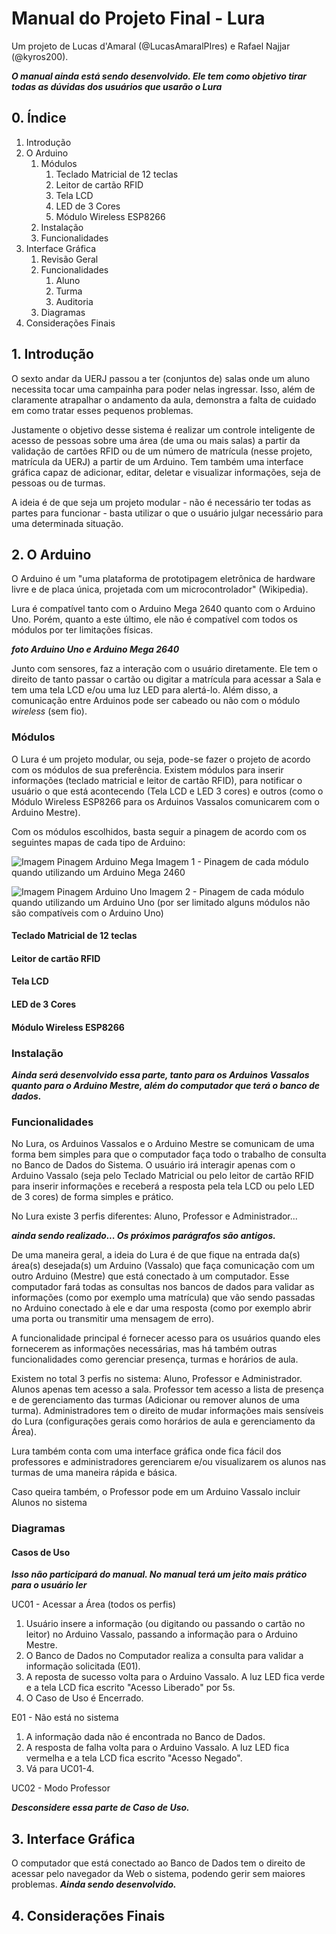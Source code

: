 # Manual do Projeto Final - Lura
Um projeto de Lucas d'Amaral (@LucasAmaralPIres) e Rafael Najjar (@kyros200).

__*O manual ainda está sendo desenvolvido. Ele tem como objetivo tirar todas as dúvidas dos usuários que usarão o Lura*__

## 0. Índice
1. Introdução
1. O Arduino
   1. Módulos
      1. Teclado Matricial de 12 teclas
      1. Leitor de cartão RFID
      1. Tela LCD
      1. LED de 3 Cores
      1. Módulo Wireless ESP8266
   1. Instalação
   1. Funcionalidades
1. Interface Gráfica
   1. Revisão Geral
   1. Funcionalidades
      1. Aluno
      1. Turma
      1. Auditoria
   1. Diagramas
1. Considerações Finais

## 1. Introdução
  O sexto andar da UERJ passou a ter (conjuntos de) salas onde um aluno necessita tocar uma campainha para poder nelas ingressar. Isso, além de claramente atrapalhar o andamento da aula, demonstra a falta de cuidado em como tratar esses pequenos problemas.  
  
  Justamente o objetivo desse sistema é realizar um controle inteligente de acesso de pessoas sobre uma área (de uma ou mais salas) a partir da validação de cartões RFID ou de um número de matrícula (nesse projeto, matrícula da UERJ) a partir de um Arduino. Tem também uma interface gráfica capaz de adicionar, editar, deletar e visualizar informações, seja de pessoas ou de turmas.
  
  A ideia é de que seja um projeto modular - não é necessário ter todas as partes para funcionar - basta utilizar o que o usuário julgar necessário para uma determinada situação.
  
## 2. O Arduino
  O Arduino é um "uma plataforma de prototipagem eletrônica de hardware livre e de placa única, projetada com um microcontrolador" (Wikipedia).  
  
  Lura é compatível tanto com o Arduino Mega 2640 quanto com o Arduino Uno. Porém, quanto a este último, ele não é compatível com todos os módulos por ter limitações físicas.
  
  __*foto Arduino Uno e Arduino Mega 2640*__
  
  Junto com sensores, faz a interação com o usuário diretamente. Ele tem o direito de tanto passar o cartão ou digitar a matrícula para acessar a Sala e tem uma tela LCD e/ou uma luz LED para alertá-lo. Além disso, a comunicação entre Arduinos pode ser cabeado ou não com o módulo *wireless* (sem fio).
  
### Módulos
O Lura é um projeto modular, ou seja, pode-se fazer o projeto de acordo com os módulos de sua preferência. Existem módulos para inserir informações (teclado matricial e leitor de cartão RFID), para notificar o usuário o que está acontecendo (Tela LCD e LED 3 cores) e outros (como o Módulo Wireless ESP8266 para os Arduinos Vassalos comunicarem com o Arduino Mestre).

Com os módulos escolhidos, basta seguir a pinagem de acordo com os seguintes mapas de cada tipo de Arduino:

![Imagem Pinagem Arduino Mega](https://github.com/LucasAmaralPIres/ProjetoFinalUERJ/blob/master/Vers%C3%A3o%201.0/Imagem%20da%20pinagem%20-%20MEGA.png)
Imagem 1 - Pinagem de cada módulo quando utilizando um Arduino Mega 2460

![Imagem Pinagem Arduino Uno](https://github.com/LucasAmaralPIres/ProjetoFinalUERJ/blob/master/Vers%C3%A3o%201.0/Imagem%20da%20pinagem.png)
Imagem 2 - Pinagem de cada módulo quando utilizando um Arduino Uno (por ser limitado alguns módulos não são compatíveis com o Arduino Uno)

#### Teclado Matricial de 12 teclas
#### Leitor de cartão RFID
#### Tela LCD
#### LED de 3 Cores
#### Módulo Wireless ESP8266

### Instalação

  __*Ainda será desenvolvido essa parte, tanto para os Arduinos Vassalos quanto para o Arduino Mestre, além do computador que terá o banco de dados.*__

### Funcionalidades
  
  No Lura, os Arduinos Vassalos e o Arduino Mestre se comunicam de uma forma bem simples para que o computador faça todo o trabalho de consulta no Banco de Dados do Sistema. O usuário irá interagir apenas com o Arduino Vassalo (seja pelo Teclado Matricial ou pelo leitor de cartão RFID para inserir informações e receberá a resposta pela tela LCD ou pelo LED de 3 cores) de forma simples e prático.
  
  No Lura existe 3 perfis diferentes: Aluno, Professor e Administrador...
  
  __*ainda sendo realizado... Os próximos parágrafos são antigos.*__
  
  De uma maneira geral, a ideia do Lura é de que fique na entrada da(s) área(s) desejada(s) um Arduino (Vassalo) que faça comunicação com um outro Arduino (Mestre) que está conectado à um computador. Esse computador fará todas as consultas nos bancos de dados para validar as informações (como por exemplo uma matrícula) que vão sendo passadas no Arduino conectado à ele e dar uma resposta (como por exemplo abrir uma porta ou transmitir uma mensagem de erro).
  
  A funcionalidade principal é fornecer acesso para os usuários quando eles fornecerem as informações necessárias, mas há também outras funcionalidades como gerenciar presença, turmas e horários de aula.
  
  Existem no total 3 perfis no sistema: Aluno, Professor e Administrador. Alunos apenas tem acesso a sala. Professor tem acesso a lista de presença e de gerenciamento das turmas (Adicionar ou remover alunos de uma turma). Administradores tem o direito de mudar informações mais sensíveis do Lura (configurações gerais como horários de aula e gerenciamento da Área).
  
  Lura também conta com uma interface gráfica onde fica fácil dos professores e administradores gerenciarem e/ou visualizarem os alunos nas turmas de uma maneira rápida e básica.
  
  Caso queira também, o Professor pode em um Arduino Vassalo incluir Alunos no sistema
  
### Diagramas
  #### Casos de Uso
  
  __*Isso não participará do manual. No manual terá um jeito mais prático para o usuário ler*__
  
  UC01 - Acessar a Área (todos os perfis)
  1. Usuário insere a informação (ou digitando ou passando o cartão no leitor) no Arduino Vassalo, passando a informação para o Arduino Mestre.
  1. O Banco de Dados no Computador realiza a consulta para validar a informação solicitada (E01).
  1. A reposta de sucesso volta para o Arduino Vassalo. A luz LED fica verde e a tela LCD fica escrito "Acesso Liberado" por 5s.
  1. O Caso de Uso é Encerrado.
  
  E01 - Não está no sistema
  1. A informação dada não é encontrada no Banco de Dados.
  1. A resposta de falha volta para o Arduino Vassalo. A luz LED fica vermelha e a tela LCD fica escrito "Acesso Negado".
  1. Vá para UC01-4.
  
  UC02 - Modo Professor
  
  __*Desconsidere essa parte de Caso de Uso.*__
  
## 3. Interface Gráfica
O computador que está conectado ao Banco de Dados tem o direito de acessar pelo navegador da Web o sistema, podendo gerir sem maiores problemas.
__*Ainda sendo desenvolvido.*__

## 4. Considerações Finais
